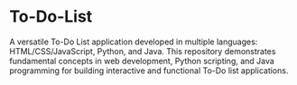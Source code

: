 # To-Do-List
A versatile To-Do List application developed in multiple languages: HTML/CSS/JavaScript, Python, and Java. This repository demonstrates fundamental concepts in web development, Python scripting, and Java programming for building interactive and functional To-Do list applications.
